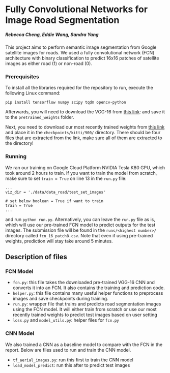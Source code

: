 # Fully Convolutional Networks for Image Road Segmentation
##### Rebecca Cheng, Eddie Wang, Sandra Yang

This project aims to perform semantic image segmentation from Google satellite images for roads. We used a fully convolutional network (FCN) architecture with binary classification to predict 16x16 patches of satellite images as either road (1) or non-road (0).

### Prerequisites

To install all the libraries required for the repository to run, execute the following Linux command:

```
pip install tensorflow numpy scipy tqdm opencv-python
```

Afterwards, you will need to download the VGG-16 from [this link](https://www.cs.toronto.edu/~frossard/vgg16/vgg16_weights.npz): and save it to the `pretrained_weights` folder. 

Next, you need to download our most recently trained weights from [this link](https://drive.google.com/file/d/1iXWgUc5SZx3sZufvGgNFw7Wgj3bBALkN/view?usp=sharing) and place it in the `checkpoints/kitti/900/` directory. There should be four files that are extracted from the link, make sure all of them are extracted to the directory!

### Running

We ran our training on Google Cloud Platform NVIDIA Tesla K80 GPU, which took around 2 hours to train. If you want to train the model from scratch, make sure to set `train = True` on line 13 in the `run.py` file:

```
...
viz_dir = './data/data_road/test_set_images'

# set below boolean = True if want to train
train = True
...
```
and run `python run.py`. Alternatively, you can leave the `run.py` file as is, which will use our pre-trained FCN model to predict outputs for the test images. The submission file will be found in the `runs/<highest number>/` directory called `fcn_16_patch8.csv`. Note that even if using pre-trained weights, prediction will stay take around 5 minutes.

## Description of files
### FCN Model
- `fcn.py`: this file takes the downloaded pre-trained VGG-16 CNN and converts it into an FCN. It also contains the training and prediction code. 
- `helper.py`: this file contains many useful helper functions to preprocess images and save checkpoints during training.
- `run.py`: wrapper file that trains and predicts road segmentation images using the FCN model. It will either train from scratch or use our most recently trained weights to predict test images based on user setting
- `loss.py` and `model_utils.py`: helper files for `fcn.py` 

### CNN Model
We also trained a CNN as a baseline model to compare with the FCN in the report. Below are files used to run and train the CNN model. 
-  `tf_aerial_images.py`: run this first to train the CNN model
- `load_model_predict`: run this after to predict test images